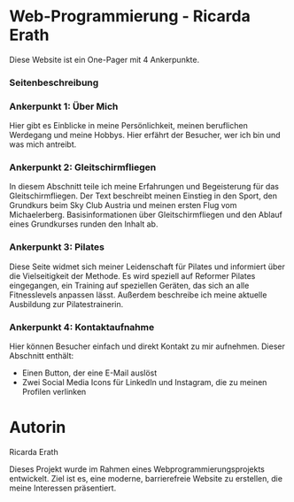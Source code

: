 # Web-Programmierung - Ricarda Erath
Diese Website ist ein One-Pager mit 4 Ankerpunkte.

### Seitenbeschreibung  

### Ankerpunkt 1: Über Mich  
Hier gibt es Einblicke in meine Persönlichkeit, meinen beruflichen Werdegang und meine Hobbys. Hier erfährt der Besucher, wer ich bin und was mich antreibt.

### Ankerpunkt 2: Gleitschirmfliegen  
In diesem Abschnitt teile ich meine Erfahrungen und Begeisterung für das Gleitschirmfliegen. Der Text beschreibt meinen Einstieg in den Sport, den Grundkurs beim Sky Club Austria und meinen ersten Flug vom Michaelerberg. Basisinformationen über Gleitschirmfliegen und den Ablauf eines Grundkurses runden den Inhalt ab.  

### Ankerpunkt 3: Pilates  
Diese Seite widmet sich meiner Leidenschaft für Pilates und informiert über die Vielseitigkeit der Methode. Es wird speziell auf Reformer Pilates eingegangen, ein Training auf speziellen Geräten, das sich an alle Fitnesslevels anpassen lässt. Außerdem beschreibe ich meine aktuelle Ausbildung zur Pilatestrainerin. 

### Ankerpunkt 4: Kontaktaufnahme  
Hier können Besucher einfach und direkt Kontakt zu mir aufnehmen. Dieser Abschnitt enthält:  
- Einen Button, der eine E-Mail auslöst  
- Zwei Social Media Icons für LinkedIn und Instagram, die zu meinen Profilen verlinken 


# Autorin
Ricarda Erath

Dieses Projekt wurde im Rahmen eines Webprogrammierungsprojekts entwickelt. Ziel ist es, eine moderne, barrierefreie Website zu erstellen, die meine Interessen präsentiert.  
```
